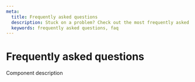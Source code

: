 ```yaml
---
meta:
  title: Frequently asked questions
  description: Stuck on a problem? Check out the most frequently asked questions by the Vuetify community.
  keywords: frequently asked questions, faq
---
```


# Frequently asked questions
Component description

<entry-ad />

<backmatter />
